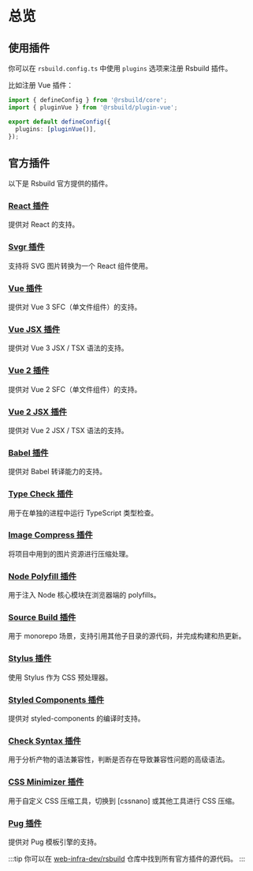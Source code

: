 # 总览

## 使用插件

你可以在 `rsbuild.config.ts` 中使用 `plugins` 选项来注册 Rsbuild 插件。

比如注册 Vue 插件：

```ts title="rsbuild.config.ts"
import { defineConfig } from '@rsbuild/core';
import { pluginVue } from '@rsbuild/plugin-vue';

export default defineConfig({
  plugins: [pluginVue()],
});
```

## 官方插件

以下是 Rsbuild 官方提供的插件。

### [React 插件](/plugins/list/plugin-react.html)

提供对 React 的支持。

### [Svgr 插件](/plugins/list/plugin-svgr.html)

支持将 SVG 图片转换为一个 React 组件使用。

### [Vue 插件](/plugins/list/plugin-vue.html)

提供对 Vue 3 SFC（单文件组件）的支持。

### [Vue JSX 插件](/plugins/list/plugin-vue-jsx.html)

提供对 Vue 3 JSX / TSX 语法的支持。

### [Vue 2 插件](/plugins/list/plugin-vue2.html)

提供对 Vue 2 SFC（单文件组件）的支持。

### [Vue 2 JSX 插件](/plugins/list/plugin-vue2-jsx.html)

提供对 Vue 2 JSX / TSX 语法的支持。

### [Babel 插件](/plugins/list/plugin-babel.html)

提供对 Babel 转译能力的支持。

### [Type Check 插件](/plugins/list/plugin-type-check.html)

用于在单独的进程中运行 TypeScript 类型检查。

### [Image Compress 插件](/plugins/list/plugin-image-compress.html)

将项目中用到的图片资源进行压缩处理。

### [Node Polyfill 插件](/plugins/list/plugin-node-polyfill.html)

用于注入 Node 核心模块在浏览器端的 polyfills。

### [Source Build 插件](/plugins/list/plugin-source-build.html)

用于 monorepo 场景，支持引用其他子目录的源代码，并完成构建和热更新。

### [Stylus 插件](/plugins/list/plugin-stylus.html)

使用 Stylus 作为 CSS 预处理器。

### [Styled Components 插件](/plugins/list/plugin-styled-components.html)

提供对 styled-components 的编译时支持。

### [Check Syntax 插件](/plugins/list/plugin-check-syntax.html)

用于分析产物的语法兼容性，判断是否存在导致兼容性问题的高级语法。

### [CSS Minimizer 插件](/plugins/list/plugin-css-minimizer.html)

用于自定义 CSS 压缩工具，切换到 [cssnano] 或其他工具进行 CSS 压缩。

### [Pug 插件](/plugins/list/plugin-pug.html)

提供对 Pug 模板引擎的支持。

:::tip
你可以在 [web-infra-dev/rsbuild](https://github.com/web-infra-dev/rsbuild) 仓库中找到所有官方插件的源代码。
:::
